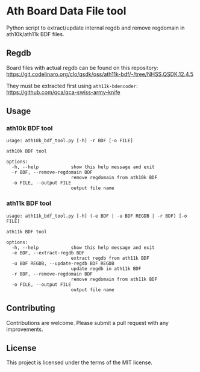 # Ath Board Data File tool

Python script to extract/update internal regdb and remove regdomain in ath10k/ath11k BDF files.

## Regdb

Board files with actual regdb can be found on this repository: https://git.codelinaro.org/clo/qsdk/oss/ath11k-bdf/-/tree/NHSS.QSDK.12.4.5

They must be extracted first using `ath11k-bdencoder`: https://github.com/qca/qca-swiss-army-knife

## Usage

### ath10k BDF tool
```
usage: ath10k_bdf_tool.py [-h] -r BDF [-o FILE]

ath10k BDF tool

options:
  -h, --help            show this help message and exit
  -r BDF, --remove-regdomain BDF
                        remove regdomain from ath10k BDF
  -o FILE, --output FILE
                        output file name
```

### ath11k BDF tool
```
usage: ath11k_bdf_tool.py [-h] (-e BDF | -u BDF REGDB | -r BDF) [-o FILE]

ath11k BDF tool

options:
  -h, --help            show this help message and exit
  -e BDF, --extract-regdb BDF
                        extract regdb from ath11k BDF
  -u BDF REGDB, --update-regdb BDF REGDB
                        update regdb in ath11k BDF
  -r BDF, --remove-regdomain BDF
                        remove regdomain from ath11k BDF
  -o FILE, --output FILE
                        output file name
```

## Contributing

Contributions are welcome. Please submit a pull request with any improvements.

## License

This project is licensed under the terms of the MIT license.